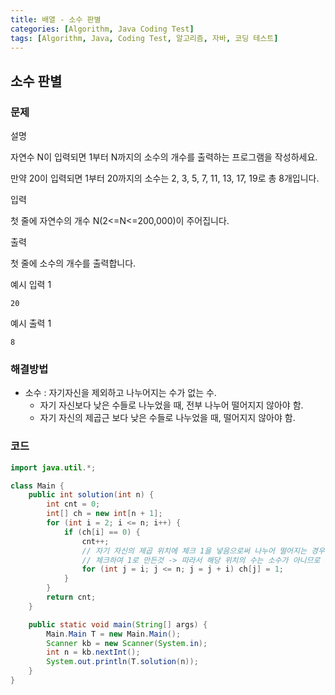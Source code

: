 ```yaml
---
title: 배열 - 소수 판별
categories: [Algorithm, Java Coding Test]
tags: [Algorithm, Java, Coding Test, 알고리즘, 자바, 코딩 테스트]
---
```


## 소수 판별

### 문제
설명

자연수 N이 입력되면 1부터 N까지의 소수의 개수를 출력하는 프로그램을 작성하세요.

만약 20이 입력되면 1부터 20까지의 소수는 2, 3, 5, 7, 11, 13, 17, 19로 총 8개입니다.

입력

첫 줄에 자연수의 개수 N(2<=N<=200,000)이 주어집니다.

출력

첫 줄에 소수의 개수를 출력합니다.

예시 입력 1

```
20
```

예시 출력 1

```
8
```

### 해결방법

- 소수 : 자기자신을 제외하고 나누어지는 수가 없는 수.
  - 자기 자신보다 낮은 수들로 나누었을 때, 전부 나누어 떨어지지 않아야 함.
  - 자기 자신의 제곱근 보다 낮은 수들로 나누었을 때, 떨어지지 않아야 함.

### 코드

```java
import java.util.*;

class Main {
    public int solution(int n) {
        int cnt = 0;
        int[] ch = new int[n + 1];
        for (int i = 2; i <= n; i++) {
            if (ch[i] == 0) {
                cnt++;
                // 자기 자신의 제곱 위치에 체크 1을 넣음으로써 나누어 떨어지는 경우를 전부
                // 체크하여 1로 만든것 -> 따라서 해당 위치의 수는 소수가 아니므로 체크하지 않음.
                for (int j = i; j <= n; j = j + i) ch[j] = 1;
            }
        }
        return cnt;
    }

    public static void main(String[] args) {
        Main.Main T = new Main.Main();
        Scanner kb = new Scanner(System.in);
        int n = kb.nextInt();
        System.out.println(T.solution(n));
    }
}

```
